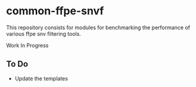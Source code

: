 # common-ffpe-snvf

This repository consists for modules for benchmarking the performance of various ffpe snv filtering tools.

Work In Progress


## To Do

- Update the templates